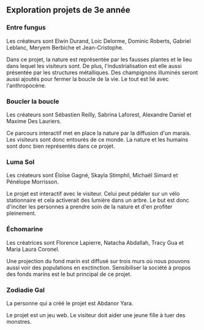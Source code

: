 ## Exploration projets de 3e année
### Entre fungus
Les créateurs sont Elwin Durand, Loic Delorme, Dominic Roberts, Gabriel Leblanc, Meryem Berbiche et Jean-Cristophe.

Dans ce projet, la nature est représentée par les fausses plantes et le lieu dans lequel les visiteurs sont. De plus, l'industrialisation est elle aussi présentée par les structures métalliques. Des champignons illuminés seront aussi ajoutés pour fermer la boucle de la vie. Le tout est lié avec l'anthropocène. 

### Boucler la boucle
Les créateurs sont Sébastien Reilly, Sabrina Laforest, Alexandre Daniel et Maxime Des Lauriers.

Ce parcours interactif met en place la nature par la diffusion d'un marais. Les visiteurs sont donc entourés de ce monde. La nature et les humains sont donc bien représentés dans ce projet.

### Luma Sol
Les créateurs sont Éloïse Gagné, Skayla Stimphil, Michaël Simard et Pénélope Morrisson.

Le projet est interactif avec le visiteur. Celui peut pédaler sur un vélo stationnaire et cela activerait des lumière dans un arbre. Le but est donc d'inciter les personnes a prendre soin de la nature et d'en profiter pleinement.

### Échomarine
Les créatrices sont Florence Lapierre, Natacha Abdallah, Tracy Gua et Maria Laura Coronel. 

Une projection du fond marin est diffusé sur trois murs où nous pouvons aussi voir des populations en exctinction. Sensibiliser la société à propos des fonds marins est le but principal de ce projet. 

### Zodiadie Gal
La personne qui a créé le projet est Abdanor Yara. 

Le projet est un jeu web. Le visiteur doit aider une jeune fille à tuer des monstres.
